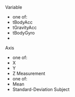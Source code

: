 Variable
  - one of:
  - tBodyAcc
  - tGravityAcc
  - tBodyGyro
  - 
Axis
  - one of:
  - X
  - Y
  - Z
Measurement
  - one of:
  - Mean
  - Standard-Deviation
Subject

